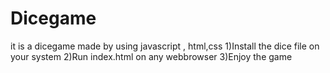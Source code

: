 # Dicegame
it is a dicegame made by using javascript , html,css 
1)Install the dice file on your system
2)Run index.html on any webbrowser
3)Enjoy the game

